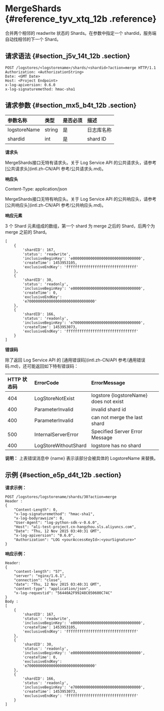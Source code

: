 # MergeShards {#reference_tyv_xtq_12b .reference}

合并两个相邻的 readwrite 状态的 Shards。在参数中指定一个 shardid，服务端自动找相邻的下一个 Shard。

## 请求语法 {#section_j5v_14t_12b .section}

``` {#codeblock_gmb_866_smo}
POST /logstores/<logstorename>/shards/<shardid>?action=merge HTTP/1.1
Authorization: <AuthorizationString>
Date: <GMT Date>
Host: <Project Endpoint>
x-log-apiversion: 0.6.0
x-log-signaturemethod: hmac-sha1
```

## 请求参数 {#section_mx5_b4t_12b .section}

|参数名称|类型|是否必须|描述|
|:---|:-|:---|:-|
|logstoreName|string|是|日志库名称|
|shardid|int|是|shard ID|

 **请求头** 

MergeShards接口无特有请求头。关于 Log Service API 的公共请求头，请参考 [公共请求头](intl.zh-CN/API 参考/公共请求头.md)。

 **响应头** 

Content-Type: application/json

MergeShards接口无特有响应头。关于 Log Service API 的公共响应头，请参考 [公共响应头](intl.zh-CN/API 参考/公共响应头.md)。

 **响应元素** 

3 个 Shard 元素组成的数组，第一个 shard 为 merge 之后的 Shard，后两个为 merge 之前的 Shard。

``` {#codeblock_fmk_m8x_934}
[
    {
        'shardID': 167, 
        'status': 'readwrite', 
        'inclusiveBeginKey': 'e0000000000000000000000000000000',
        'createTime': 1453953105,
        'exclusiveEndKey': 'ffffffffffffffffffffffffffffffff'
    }, 
    {
        'shardID': 30, 
        'status': 'readonly', 
        'inclusiveBeginKey': 'e0000000000000000000000000000000', 
        'createTime': 0, 
        'exclusiveEndKey': 
        'e7000000000000000000000000000000'
    },
    {
        'shardID': 166, 
        'status': 'readonly', 
        'inclusiveBeginKey': 'e7000000000000000000000000000000', 
        'createTime': 1453953073, 
        'exclusiveEndKey': 'ffffffffffffffffffffffffffffffff'
    }
]
```

 **错误码** 

除了返回 Log Service API 的 [通用错误码](intl.zh-CN/API 参考/通用错误码.md)，还可能返回如下特有错误码：

|HTTP 状态码|ErrorCode|ErrorMessage|
|:-------|:--------|:-----------|
|404|LogStoreNotExist|logstore \{logstoreName\} does not exist|
|400|ParameterInvalid|invalid shard id|
|400|ParameterInvalid|can not merge the last shard|
|500|InternalServerError|Specified Server Error Message|
|400|LogStoreWithoutShard|logstore has no shard|

**说明：** 上表错误消息中 \{name\} 表示该部分会被具体的 LogstoreName 来替换。

## 示例 {#section_e5p_d4t_12b .section}

**请求示例：** 

``` {#codeblock_0l6_0sx_g7x}
POST /logstores/logstorename/shards/30?action=merge
Header :
{
    "Content-Length": 0, 
    "x-log-signaturemethod": "hmac-sha1", 
    "x-log-bodyrawsize": 0, 
    "User-Agent": "log-python-sdk-v-0.6.0", 
    "Host": "ali-test-project.cn-hangzhou.sls.aliyuncs.com", 
    "Date": "Thu, 12 Nov 2015 03:40:31 GMT", 
    "x-log-apiversion": "0.6.0", 
    "Authorization": "LOG <yourAccessKeyId>:<yourSignature>"
}
```

 **响应示例：** 

``` {#codeblock_49v_1kb_zg2}
Header:
{
    "content-length": "57", 
    "server": "nginx/1.6.1", 
    "connection": "close", 
    "date": "Thu, 12 Nov 2015 03:40:31 GMT", 
    "content-type": "application/json", 
    "x-log-requestid": "56440A2F99248C050600C74C"
}
Body :
[
    {
        'shardID': 167, 
        'status': 'readwrite', 
        'inclusiveBeginKey': 'e0000000000000000000000000000000',
        'createTime': 1453953105,
        'exclusiveEndKey': 'ffffffffffffffffffffffffffffffff'
    }, 
    {
        'shardID': 30, 
        'status': 'readonly', 
        'inclusiveBeginKey': 'e0000000000000000000000000000000', 
        'createTime': 0, 
        'exclusiveEndKey': 
        'e7000000000000000000000000000000'
    },
    {
        'shardID': 166, 
        'status': 'readonly', 
        'inclusiveBeginKey': 'e7000000000000000000000000000000', 
        'createTime': 1453953073, 
        'exclusiveEndKey': 'ffffffffffffffffffffffffffffffff'
    }
]
```

